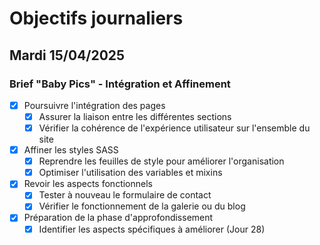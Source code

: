 # Objectifs journaliers

## Mardi 15/04/2025

### Brief "Baby Pics" - Intégration et Affinement

- [x] Poursuivre l'intégration des pages
  - [x] Assurer la liaison entre les différentes sections
  - [x] Vérifier la cohérence de l'expérience utilisateur sur l'ensemble du site

- [x] Affiner les styles SASS
  - [x] Reprendre les feuilles de style pour améliorer l'organisation
  - [x] Optimiser l'utilisation des variables et mixins

- [x] Revoir les aspects fonctionnels
  - [x] Tester à nouveau le formulaire de contact
  - [x] Vérifier le fonctionnement de la galerie ou du blog

- [x] Préparation de la phase d'approfondissement
  - [x] Identifier les aspects spécifiques à améliorer (Jour 28) 
